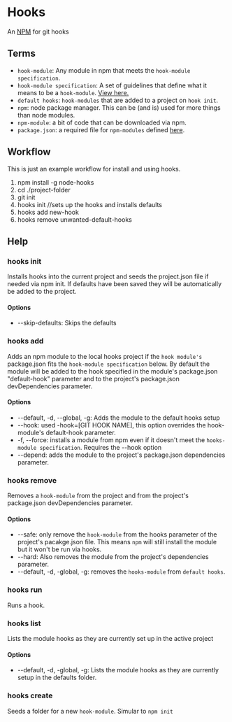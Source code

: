# Hooks

An [NPM](https://github.com/isaacs/npm) for git hooks

## Terms

* `hook-module`: Any module in npm that meets the `hook-module specification`. 
* `hook-module specification`: A set of guidelines that define what it means to be a `hook-module`. [View here.](https://github.com/mcwhittemore/node-hooks/blob/master/docs/hook-module-specification.md)
* `default hooks`: `hook-modules` that are added to a project on `hook init`.
* `npm`: node package manager. This can be (and is) used for more things than node modules.
* `npm-module`: a bit of code that can be downloaded via npm.
* `package.json`: a required file for `npm-modules` defined [here](https://github.com/isaacs/npm/blob/master/doc/files/package.json.md).

## Workflow

This is just an example workflow for install and using hooks.

1. npm install -g node-hooks
2. cd ./project-folder
3. git init
4. hooks init //sets up the hooks and installs defaults
5. hooks add new-hook
11. hooks remove unwanted-default-hooks

## Help

### hooks init

Installs hooks into the current project and seeds the project.json file if needed via npm init. If defaults have been saved they will be automatically be added to the project.

#### Options

* --skip-defaults: Skips the defaults

### hooks add

Adds an npm module to the local hooks project if the `hook module's` package.json fits the `hook-module specification` below. By default the module will be added to the hook specified in the module's package.json "default-hook" parameter and to the project's package.json devDependencies parameter.

#### Options

* --default, -d, --global, -g: Adds the module to the default hooks setup
* --hook: used -hook=[GIT HOOK NAME], this option overrides the hook-module's default-hook parameter.
* -f, --force: installs a module from npm even if it doesn't meet the `hooks-module specification`. Requires the --hook option
* --depend: adds the module to the project's package.json dependencies parameter.

### hooks remove

Removes a `hook-module` from the project and from the project's package.json devDependencies parameter.

#### Options

* --safe: only remove the `hook-module` from the hooks parameter of the project's pacakge.json file. This means `npm` will still install the module but it won't be run via hooks.
* --hard: Also removes the module from the project's dependencies parameter.
* --default, -d, -global, -g: removes the `hooks-module` from `default hooks`.

### hooks run

Runs a hook.

### hooks list

Lists the module hooks as they are currently set up in the active project

#### Options

* --default, -d, -global, -g: Lists the module hooks as they are currently setup in the defaults folder.

### hooks create

Seeds a folder for a new `hook-module`. Simular to `npm init`
